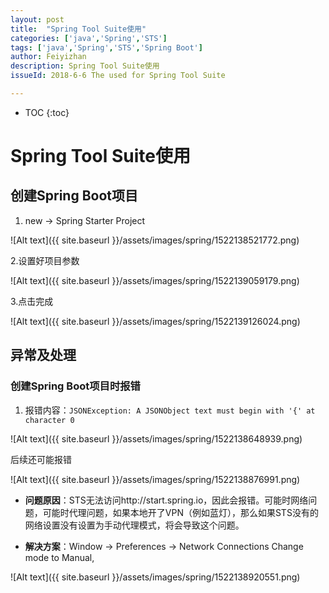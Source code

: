 ```yaml
---
layout: post
title:  "Spring Tool Suite使用"
categories: ['java','Spring','STS']
tags: ['java','Spring','STS','Spring Boot'] 
author: Feiyizhan
description: Spring Tool Suite使用
issueId: 2018-6-6 The used for Spring Tool Suite

---
```

* TOC
{:toc}



# Spring Tool Suite使用 

## 创建Spring Boot项目

1. new -> Spring Starter Project

![Alt text]({{ site.baseurl }}/assets/images/spring/1522138521772.png)

2.设置好项目参数

![Alt text]({{ site.baseurl }}/assets/images/spring/1522139059179.png)

3.点击完成

![Alt text]({{ site.baseurl }}/assets/images/spring/1522139126024.png)



## 异常及处理
### 创建Spring  Boot项目时报错
1. 报错内容：`JSONException: A JSONObject text must begin with '{' at character 0`

![Alt text]({{ site.baseurl }}/assets/images/spring/1522138648939.png)

后续还可能报错

![Alt text]({{ site.baseurl }}/assets/images/spring/1522138876991.png)


- **问题原因**：STS无法访问http://start.spring.io，因此会报错。可能时网络问题，可能时代理问题，如果本地开了VPN（例如蓝灯），那么如果STS没有的网络设置没有设置为手动代理模式，将会导致这个问题。

- **解决方案**：Window -> Preferences -> Network Connections Change mode to Manual,

![Alt text]({{ site.baseurl }}/assets/images/spring/1522138920551.png)





